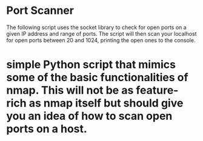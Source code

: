 # Port Scanner
The following script uses the socket library to check for open ports on a given IP address and range of ports. 
The script will then scan your localhost for open ports between 20 and 1024, printing the open ones to the console.

 # simple Python script that mimics some of the basic functionalities of nmap. This will not be as feature-rich as nmap itself but should give you an idea of how to scan open ports on a host.
